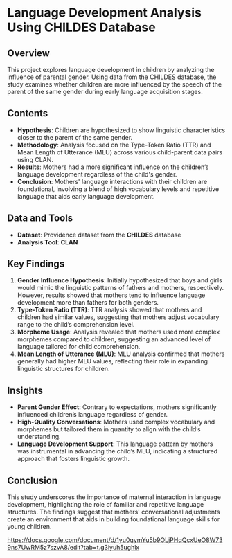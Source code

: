 # Language Development Analysis Using CHILDES Database

## Overview
This project explores language development in children by analyzing the influence of parental gender. Using data from the CHILDES database, the study examines whether children are more influenced by the speech of the parent of the same gender during early language acquisition stages.

## Contents
- **Hypothesis**: Children are hypothesized to show linguistic characteristics closer to the parent of the same gender.
- **Methodology**: Analysis focused on the Type-Token Ratio (TTR) and Mean Length of Utterance (MLU) across various child-parent data pairs using CLAN.
- **Results**: Mothers had a more significant influence on the children’s language development regardless of the child's gender.
- **Conclusion**: Mothers' language interactions with their children are foundational, involving a blend of high vocabulary levels and repetitive language that aids early language development.

## Data and Tools
- **Dataset**: Providence dataset from the **CHILDES** database
- **Analysis Tool**: **CLAN**
  
## Key Findings
1. **Gender Influence Hypothesis**: Initially hypothesized that boys and girls would mimic the linguistic patterns of fathers and mothers, respectively. However, results showed that mothers tend to influence language development more than fathers for both genders.
2. **Type-Token Ratio (TTR)**: TTR analysis showed that mothers and children had similar values, suggesting that mothers adjust vocabulary range to the child’s comprehension level.
3. **Morpheme Usage**: Analysis revealed that mothers used more complex morphemes compared to children, suggesting an advanced level of language tailored for child comprehension.
4. **Mean Length of Utterance (MLU)**: MLU analysis confirmed that mothers generally had higher MLU values, reflecting their role in expanding linguistic structures for children.

## Insights
- **Parent Gender Effect**: Contrary to expectations, mothers significantly influenced children’s language regardless of gender.
- **High-Quality Conversations**: Mothers used complex vocabulary and morphemes but tailored them in quantity to align with the child’s understanding.
- **Language Development Support**: This language pattern by mothers was instrumental in advancing the child’s MLU, indicating a structured approach that fosters linguistic growth.

## Conclusion
This study underscores the importance of maternal interaction in language development, highlighting the role of familiar and repetitive language structures. The findings suggest that mothers' conversational adjustments create an environment that aids in building foundational language skills for young children.

https://docs.google.com/document/d/1yu0qymYu5b9OLjPHqQcxUeO8W739ns7UwRM5z7szvA8/edit?tab=t.g3iyuh5ughlx